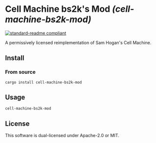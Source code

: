 # Cell Machine bs2k's Mod _(cell-machine-bs2k-mod)_
[![standard-readme compliant](https://img.shields.io/badge/readme%20style-standard-brightgreen.svg?style=flat-square)](https://github.com/RichardLitt/standard-readme)

A permissively licensed reimplementation of Sam Hogan's Cell Machine.

## Install
### From source
```shell
cargo install cell-machine-bs2k-mod
```

## Usage
```shell
cell-machine-bs2k-mod
```

## License
This software is dual-licensed under Apache-2.0 or MIT.